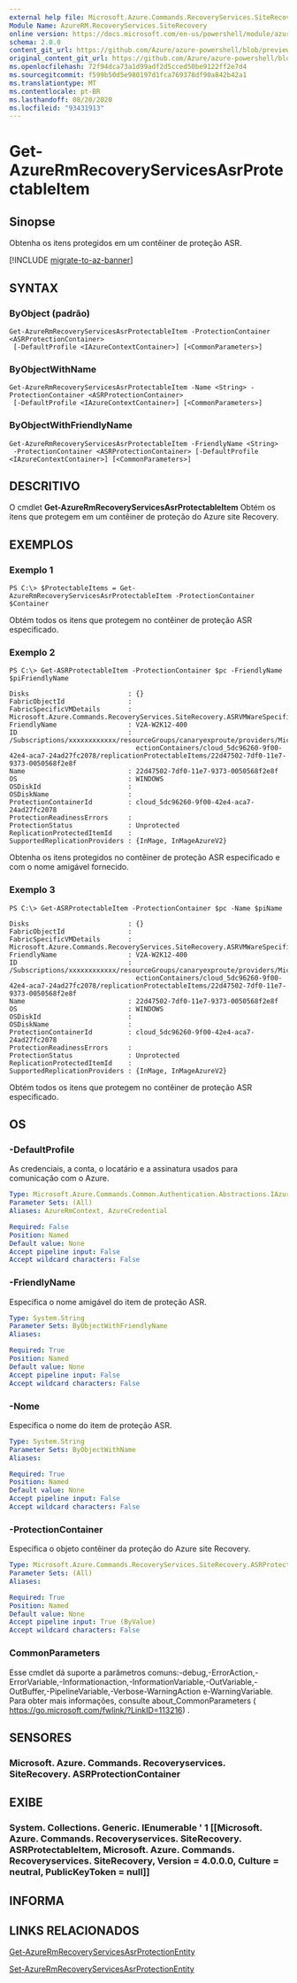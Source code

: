 ```yaml
---
external help file: Microsoft.Azure.Commands.RecoveryServices.SiteRecovery.dll-Help.xml
Module Name: AzureRM.RecoveryServices.SiteRecovery
online version: https://docs.microsoft.com/en-us/powershell/module/azurerm.recoveryservices.siterecovery/get-azurermrecoveryservicesasrprotectableitem
schema: 2.0.0
content_git_url: https://github.com/Azure/azure-powershell/blob/preview/src/ResourceManager/RecoveryServices/Commands.RecoveryServices.SiteRecovery/help/Get-AzureRmRecoveryServicesAsrProtectableItem.md
original_content_git_url: https://github.com/Azure/azure-powershell/blob/preview/src/ResourceManager/RecoveryServices/Commands.RecoveryServices.SiteRecovery/help/Get-AzureRmRecoveryServicesAsrProtectableItem.md
ms.openlocfilehash: 72f94dca73a1d99adf2d5cced50be9122ff2e7d4
ms.sourcegitcommit: f599b50d5e980197d1fca769378df90a842b42a1
ms.translationtype: MT
ms.contentlocale: pt-BR
ms.lasthandoff: 08/20/2020
ms.locfileid: "93431913"
---
```

# Get-AzureRmRecoveryServicesAsrProtectableItem

## Sinopse
Obtenha os itens protegidos em um contêiner de proteção ASR.

[!INCLUDE [migrate-to-az-banner](../../includes/migrate-to-az-banner.md)]

## SYNTAX

### ByObject (padrão)
```
Get-AzureRmRecoveryServicesAsrProtectableItem -ProtectionContainer <ASRProtectionContainer>
 [-DefaultProfile <IAzureContextContainer>] [<CommonParameters>]
```

### ByObjectWithName
```
Get-AzureRmRecoveryServicesAsrProtectableItem -Name <String> -ProtectionContainer <ASRProtectionContainer>
 [-DefaultProfile <IAzureContextContainer>] [<CommonParameters>]
```

### ByObjectWithFriendlyName
```
Get-AzureRmRecoveryServicesAsrProtectableItem -FriendlyName <String>
 -ProtectionContainer <ASRProtectionContainer> [-DefaultProfile <IAzureContextContainer>] [<CommonParameters>]
```

## DESCRITIVO
O cmdlet **Get-AzureRmRecoveryServicesAsrProtectableItem** Obtém os itens que protegem em um contêiner de proteção do Azure site Recovery.

## EXEMPLOS

### Exemplo 1
```
PS C:\> $ProtectableItems = Get-AzureRmRecoveryServicesAsrProtectableItem -ProtectionContainer $Container
```

Obtém todos os itens que protegem no contêiner de proteção ASR especificado.

### Exemplo 2
```
PS C:\> Get-ASRProtectableItem -ProtectionContainer $pc -FriendlyName $piFriendlyName

Disks                         : {}
FabricObjectId                :
FabricSpecificVMDetails       : Microsoft.Azure.Commands.RecoveryServices.SiteRecovery.ASRVMWareSpecificVMDetails
FriendlyName                  : V2A-W2K12-400
ID                            : /Subscriptions/xxxxxxxxxxxx/resourceGroups/canaryexproute/providers/Microsoft.RecoveryServices/vaults/IbizaV2ATest/replicationFabrics/d011a5abf48190235963ee3a88ad188ee6bca8a4c6cd0c8d7ce5d439aa77ffd9/replicationProt
                                ectionContainers/cloud_5dc96260-9f00-42e4-aca7-24ad27fc2078/replicationProtectableItems/22d47502-7df0-11e7-9373-0050568f2e8f
Name                          : 22d47502-7df0-11e7-9373-0050568f2e8f
OS                            : WINDOWS
OSDiskId                      :
OSDiskName                    :
ProtectionContainerId         : cloud_5dc96260-9f00-42e4-aca7-24ad27fc2078
ProtectionReadinessErrors     :
ProtectionStatus              : Unprotected
ReplicationProtectedItemId    :
SupportedReplicationProviders : {InMage, InMageAzureV2}
```

Obtenha os itens protegidos no contêiner de proteção ASR especificado e com o nome amigável fornecido.

### Exemplo 3
```
PS C:\> Get-ASRProtectableItem -ProtectionContainer $pc -Name $piName

Disks                         : {}
FabricObjectId                :
FabricSpecificVMDetails       : Microsoft.Azure.Commands.RecoveryServices.SiteRecovery.ASRVMWareSpecificVMDetails
FriendlyName                  : V2A-W2K12-400
ID                            : /Subscriptions/xxxxxxxxxxxx/resourceGroups/canaryexproute/providers/Microsoft.RecoveryServices/vaults/IbizaV2ATest/replicationFabrics/d011a5abf48190235963ee3a88ad188ee6bca8a4c6cd0c8d7ce5d439aa77ffd9/replicationProt
                                ectionContainers/cloud_5dc96260-9f00-42e4-aca7-24ad27fc2078/replicationProtectableItems/22d47502-7df0-11e7-9373-0050568f2e8f
Name                          : 22d47502-7df0-11e7-9373-0050568f2e8f
OS                            : WINDOWS
OSDiskId                      :
OSDiskName                    :
ProtectionContainerId         : cloud_5dc96260-9f00-42e4-aca7-24ad27fc2078
ProtectionReadinessErrors     :
ProtectionStatus              : Unprotected
ReplicationProtectedItemId    :
SupportedReplicationProviders : {InMage, InMageAzureV2}
```

Obtém todos os itens que protegem no contêiner de proteção ASR especificado.

## OS

### -DefaultProfile
As credenciais, a conta, o locatário e a assinatura usados para comunicação com o Azure.


```yaml
Type: Microsoft.Azure.Commands.Common.Authentication.Abstractions.IAzureContextContainer
Parameter Sets: (All)
Aliases: AzureRmContext, AzureCredential

Required: False
Position: Named
Default value: None
Accept pipeline input: False
Accept wildcard characters: False
```

### -FriendlyName
Especifica o nome amigável do item de proteção ASR.

```yaml
Type: System.String
Parameter Sets: ByObjectWithFriendlyName
Aliases:

Required: True
Position: Named
Default value: None
Accept pipeline input: False
Accept wildcard characters: False
```

### -Nome
Especifica o nome do item de proteção ASR.

```yaml
Type: System.String
Parameter Sets: ByObjectWithName
Aliases:

Required: True
Position: Named
Default value: None
Accept pipeline input: False
Accept wildcard characters: False
```

### -ProtectionContainer
Especifica o objeto contêiner da proteção do Azure site Recovery.

```yaml
Type: Microsoft.Azure.Commands.RecoveryServices.SiteRecovery.ASRProtectionContainer
Parameter Sets: (All)
Aliases:

Required: True
Position: Named
Default value: None
Accept pipeline input: True (ByValue)
Accept wildcard characters: False
```

### CommonParameters
Esse cmdlet dá suporte a parâmetros comuns:-debug,-ErrorAction,-ErrorVariable,-Informationaction,-InformationVariable,-OutVariable,-OutBuffer,-PipelineVariable,-Verbose-WarningAction e-WarningVariable. Para obter mais informações, consulte about_CommonParameters ( https://go.microsoft.com/fwlink/?LinkID=113216) .

## SENSORES

### Microsoft. Azure. Commands. Recoveryservices. SiteRecovery. ASRProtectionContainer

## EXIBE

### System. Collections. Generic. IEnumerable ' 1 [[Microsoft. Azure. Commands. Recoveryservices. SiteRecovery. ASRProtectableItem, Microsoft. Azure. Commands. Recoveryservices. SiteRecovery, Version = 4.0.0.0, Culture = neutral, PublicKeyToken = null]]

## INFORMA

## LINKS RELACIONADOS

[Get-AzureRmRecoveryServicesAsrProtectionEntity](./Get-AzureRmRecoveryServicesAsrProtectionEntity.md)

[Set-AzureRmRecoveryServicesAsrProtectionEntity](./Set-AzureRmRecoveryServicesAsrProtectionEntity.md)
